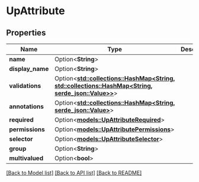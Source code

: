 # UpAttribute

## Properties

Name | Type | Description | Notes
------------ | ------------- | ------------- | -------------
**name** | Option<**String**> |  | [optional]
**display_name** | Option<**String**> |  | [optional]
**validations** | Option<[**std::collections::HashMap<String, std::collections::HashMap<String, serde_json::Value>>**](std::collections::HashMap.md)> |  | [optional]
**annotations** | Option<[**std::collections::HashMap<String, serde_json::Value>**](serde_json::Value.md)> |  | [optional]
**required** | Option<[**models::UpAttributeRequired**](UPAttributeRequired.md)> |  | [optional]
**permissions** | Option<[**models::UpAttributePermissions**](UPAttributePermissions.md)> |  | [optional]
**selector** | Option<[**models::UpAttributeSelector**](UPAttributeSelector.md)> |  | [optional]
**group** | Option<**String**> |  | [optional]
**multivalued** | Option<**bool**> |  | [optional]

[[Back to Model list]](../README.md#documentation-for-models) [[Back to API list]](../README.md#documentation-for-api-endpoints) [[Back to README]](../README.md)


